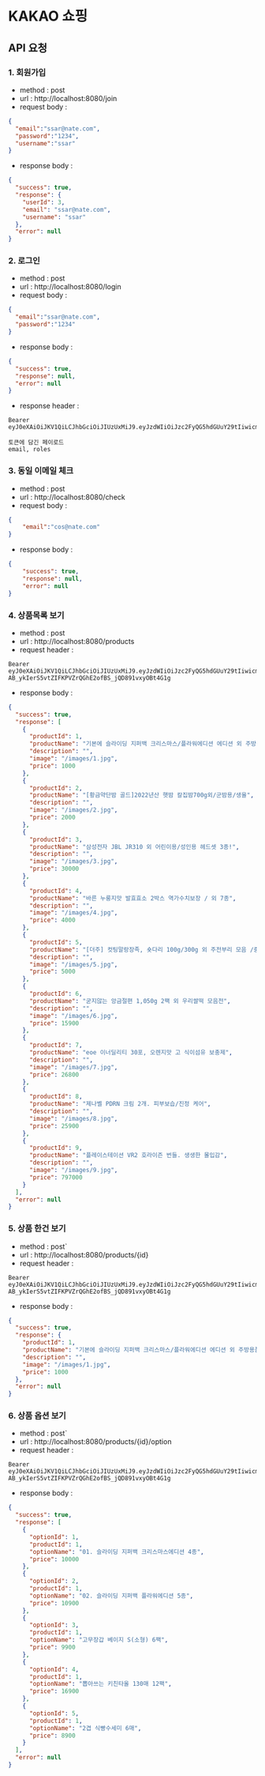 # KAKAO 쇼핑

## API 요청

### 1. 회원가입
- method : post
- url : http://localhost:8080/join
- request body : 
```json
{
  "email":"ssar@nate.com",
  "password":"1234",
  "username":"ssar"
}
```
- response body : 
```json
{
  "success": true,
  "response": {
    "userId": 3,
    "email": "ssar@nate.com",
    "username": "ssar"
  },
  "error": null
}
```

### 2. 로그인
- method : post
- url : http://localhost:8080/login
- request body :
```json
{
  "email":"ssar@nate.com",
  "password":"1234"
}
```
- response body :
```json
{
  "success": true,
  "response": null,
  "error": null
}
```

- response header :
```text
Bearer eyJ0eXAiOiJKV1QiLCJhbGciOiJIUzUxMiJ9.eyJzdWIiOiJzc2FyQG5hdGUuY29tIiwicm9sZSI6IlJPTEVfVVNFUiIsImlkIjozLCJleHAiOjE2ODM3MzEzOTZ9.4o5as1_PpUcMjUTTYI9i7Xz7lgisqC62wBNyE85qbE5stBMxYIBlWgE4tdNKKzBsLyJ3ZhsiNYssh8y6v7zs0A
```

```text
토큰에 담긴 페이로드
email, roles
```

### 3. 동일 이메일 체크
- method : post
- url : http://localhost:8080/check
- request body :
```json
{
    "email":"cos@nate.com"
}
```
- response body :
```json
{
    "success": true,
    "response": null,
    "error": null
}
```

### 4. 상품목록 보기
- method : post
- url : http://localhost:8080/products
- request header :
```text
Bearer eyJ0eXAiOiJKV1QiLCJhbGciOiJIUzUxMiJ9.eyJzdWIiOiJzc2FyQG5hdGUuY29tIiwicm9sZSI6IlJPTEVfVVNFUiIsImV4cCI6MTY4MzczMjY1MiwidXNlcklkIjozfQ.xlQksBtOBczgeuaanYViiqrMTx5jijsRmiaEdlm-AB_ykIerS5vtZIFKPVZrQGhE2ofBS_jQD891vxyOBt4G1g
```
- response body :
```json
{
  "success": true,
  "response": [
    {
      "productId": 1,
      "productName": "기본에 슬라이딩 지퍼백 크리스마스/플라워에디션 에디션 외 주방용품 특가전",
      "description": "",
      "image": "/images/1.jpg",
      "price": 1000
    },
    {
      "productId": 2,
      "productName": "[황금약단밤 골드]2022년산 햇밤 칼집밤700g외/군밤용/생율",
      "description": "",
      "image": "/images/2.jpg",
      "price": 2000
    },
    {
      "productId": 3,
      "productName": "삼성전자 JBL JR310 외 어린이용/성인용 헤드셋 3종!",
      "description": "",
      "image": "/images/3.jpg",
      "price": 30000
    },
    {
      "productId": 4,
      "productName": "바른 누룽지맛 발효효소 2박스 역가수치보장 / 외 7종",
      "description": "",
      "image": "/images/4.jpg",
      "price": 4000
    },
    {
      "productId": 5,
      "productName": "[더주] 컷팅말랑장족, 숏다리 100g/300g 외 주전부리 모음 /중독성 최고/마른안주",
      "description": "",
      "image": "/images/5.jpg",
      "price": 5000
    },
    {
      "productId": 6,
      "productName": "굳지않는 앙금절편 1,050g 2팩 외 우리쌀떡 모음전",
      "description": "",
      "image": "/images/6.jpg",
      "price": 15900
    },
    {
      "productId": 7,
      "productName": "eoe 이너딜리티 30포, 오렌지맛 고 식이섬유 보충제",
      "description": "",
      "image": "/images/7.jpg",
      "price": 26800
    },
    {
      "productId": 8,
      "productName": "제나벨 PDRN 크림 2개. 피부보습/진정 케어",
      "description": "",
      "image": "/images/8.jpg",
      "price": 25900
    },
    {
      "productId": 9,
      "productName": "플레이스테이션 VR2 호라이즌 번들. 생생한 몰입감",
      "description": "",
      "image": "/images/9.jpg",
      "price": 797000
    }
  ],
  "error": null
}
```

### 5. 상품 한건 보기
- method : post`
- url : http://localhost:8080/products/{id}
- request header :
```text
Bearer eyJ0eXAiOiJKV1QiLCJhbGciOiJIUzUxMiJ9.eyJzdWIiOiJzc2FyQG5hdGUuY29tIiwicm9sZSI6IlJPTEVfVVNFUiIsImV4cCI6MTY4MzczMjY1MiwidXNlcklkIjozfQ.xlQksBtOBczgeuaanYViiqrMTx5jijsRmiaEdlm-AB_ykIerS5vtZIFKPVZrQGhE2ofBS_jQD891vxyOBt4G1g
```
- response body :
```json
{
  "success": true,
  "response": {
    "productId": 1,
    "productName": "기본에 슬라이딩 지퍼백 크리스마스/플라워에디션 에디션 외 주방용품 특가전",
    "description": "",
    "image": "/images/1.jpg",
    "price": 1000
  },
  "error": null
}
```

### 6. 상품 옵션 보기
- method : post`
- url : http://localhost:8080/products/{id}/option
- request header :
```text
Bearer eyJ0eXAiOiJKV1QiLCJhbGciOiJIUzUxMiJ9.eyJzdWIiOiJzc2FyQG5hdGUuY29tIiwicm9sZSI6IlJPTEVfVVNFUiIsImV4cCI6MTY4MzczMjY1MiwidXNlcklkIjozfQ.xlQksBtOBczgeuaanYViiqrMTx5jijsRmiaEdlm-AB_ykIerS5vtZIFKPVZrQGhE2ofBS_jQD891vxyOBt4G1g
```
- response body :
```json
{
  "success": true,
  "response": [
    {
      "optionId": 1,
      "productId": 1,
      "optionName": "01. 슬라이딩 지퍼백 크리스마스에디션 4종",
      "price": 10000
    },
    {
      "optionId": 2,
      "productId": 1,
      "optionName": "02. 슬라이딩 지퍼백 플라워에디션 5종",
      "price": 10900
    },
    {
      "optionId": 3,
      "productId": 1,
      "optionName": "고무장갑 베이지 S(소형) 6팩",
      "price": 9900
    },
    {
      "optionId": 4,
      "productId": 1,
      "optionName": "뽑아쓰는 키친타올 130매 12팩",
      "price": 16900
    },
    {
      "optionId": 5,
      "productId": 1,
      "optionName": "2겹 식빵수세미 6매",
      "price": 8900
    }
  ],
  "error": null
}
```